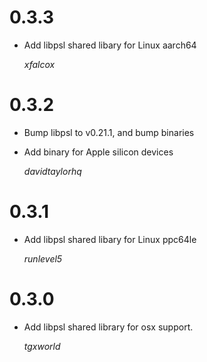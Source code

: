 # 0.3.3

* Add libpsl shared libary for Linux aarch64

  *xfalcox*

# 0.3.2

* Bump libpsl to v0.21.1, and bump binaries
* Add binary for Apple silicon devices

  *davidtaylorhq*

# 0.3.1

* Add libpsl shared libary for Linux ppc64le

  *runlevel5*

# 0.3.0

* Add libpsl shared library for osx support.

  *tgxworld*
